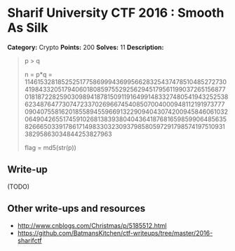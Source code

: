 # Sharif University CTF 2016 : Smooth As Silk

**Category:** Crypto
**Points:** 200
**Solves:** 11
**Description:**

> p > q 
> 
> n = p*q = 11461532818525251775869994369956628325437478510485272730419843320517940601808597552925629451795611990372651568770181872282590309894187815091191649914833274805419432525386234876477307472337026966745408507004000948112191973777090407558162018558945596691322909404307420094584606103206490426551745910268138393804043641876816598599064856358266650339178617149833032309379858059729179857419751093138295863034844253827963
> 
> flag = md5(str(p))


## Write-up

(TODO)

## Other write-ups and resources

* <http://www.cnblogs.com/Christmas/p/5185512.html>
* <https://github.com/BatmansKitchen/ctf-writeups/tree/master/2016-sharifctf>
